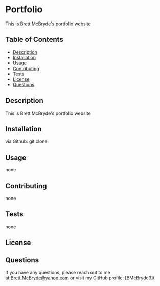
  
  # Portfolio
  This is Brett McBryde's  portfolio website

  ## Table of Contents
  - [Description](#description)
  - [Installation](#installation)
  - [Usage](#usage)
  - [Contributing](#contributing)
  - [Tests](#tests)
  - [License](#license)
  - [Questions](#questions)
  


  ## Description
  This is Brett McBryde's  portfolio website
  
  ## Installation
  via Github: git clone <http url>

  ## Usage
  none

  ## Contributing
  none

  ## Tests 
  none

  ## License
  

  ## Questions
  If you have any questions, please reach out to me at:[Brett.McBryde@yahoo.com](mailto:Brett.McBryde@yahoo.com) or visit my GitHub profile: [BMcBryde3](
 
